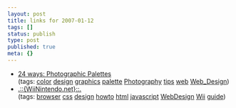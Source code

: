 ```yaml
---
layout: post
title: links for 2007-01-12
tags: []
status: publish
type: post
published: true
meta: {}
---
```

<ul class="delicious">
	<li>
		<div class="delicious-link"><a href="http://24ways.org/2006/photographic-palettes">24 ways: Photographic Palettes</a></div>
		<div class="delicious-tags">(tags: <a href="http://del.icio.us/markmorga/color">color</a> <a href="http://del.icio.us/markmorga/design">design</a> <a href="http://del.icio.us/markmorga/graphics">graphics</a> <a href="http://del.icio.us/markmorga/palette">palette</a> <a href="http://del.icio.us/markmorga/Photography">Photography</a> <a href="http://del.icio.us/markmorga/tips">tips</a> <a href="http://del.icio.us/markmorga/web">web</a> <a href="http://del.icio.us/markmorga/Web_Design">Web_Design</a>)</div>
	</li>
	<li>
		<div class="delicious-link"><a href="http://wiinintendo.net/2006/11/30/web-design-guide-for-opera-browser-on-wii/">.::{WiiNintendo.net}::.</a></div>
		<div class="delicious-tags">(tags: <a href="http://del.icio.us/markmorga/browser">browser</a> <a href="http://del.icio.us/markmorga/css">css</a> <a href="http://del.icio.us/markmorga/design">design</a> <a href="http://del.icio.us/markmorga/howto">howto</a> <a href="http://del.icio.us/markmorga/html">html</a> <a href="http://del.icio.us/markmorga/javascript">javascript</a> <a href="http://del.icio.us/markmorga/WebDesign">WebDesign</a> <a href="http://del.icio.us/markmorga/Wii">Wii</a> <a href="http://del.icio.us/markmorga/guide">guide</a>)</div>
	</li>
</ul>

